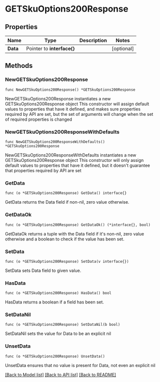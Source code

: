 # GETSkuOptions200Response

## Properties

Name | Type | Description | Notes
------------ | ------------- | ------------- | -------------
**Data** | Pointer to **interface{}** |  | [optional] 

## Methods

### NewGETSkuOptions200Response

`func NewGETSkuOptions200Response() *GETSkuOptions200Response`

NewGETSkuOptions200Response instantiates a new GETSkuOptions200Response object
This constructor will assign default values to properties that have it defined,
and makes sure properties required by API are set, but the set of arguments
will change when the set of required properties is changed

### NewGETSkuOptions200ResponseWithDefaults

`func NewGETSkuOptions200ResponseWithDefaults() *GETSkuOptions200Response`

NewGETSkuOptions200ResponseWithDefaults instantiates a new GETSkuOptions200Response object
This constructor will only assign default values to properties that have it defined,
but it doesn't guarantee that properties required by API are set

### GetData

`func (o *GETSkuOptions200Response) GetData() interface{}`

GetData returns the Data field if non-nil, zero value otherwise.

### GetDataOk

`func (o *GETSkuOptions200Response) GetDataOk() (*interface{}, bool)`

GetDataOk returns a tuple with the Data field if it's non-nil, zero value otherwise
and a boolean to check if the value has been set.

### SetData

`func (o *GETSkuOptions200Response) SetData(v interface{})`

SetData sets Data field to given value.

### HasData

`func (o *GETSkuOptions200Response) HasData() bool`

HasData returns a boolean if a field has been set.

### SetDataNil

`func (o *GETSkuOptions200Response) SetDataNil(b bool)`

 SetDataNil sets the value for Data to be an explicit nil

### UnsetData
`func (o *GETSkuOptions200Response) UnsetData()`

UnsetData ensures that no value is present for Data, not even an explicit nil

[[Back to Model list]](../README.md#documentation-for-models) [[Back to API list]](../README.md#documentation-for-api-endpoints) [[Back to README]](../README.md)


